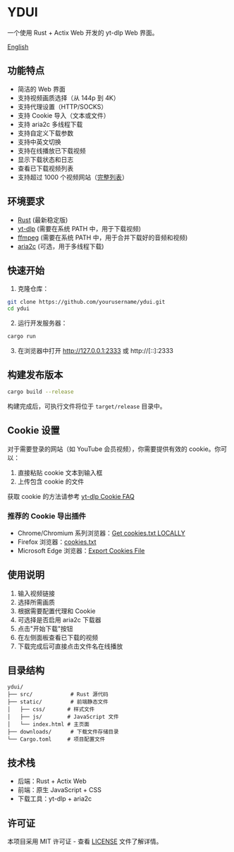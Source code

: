 # YDUI

一个使用 Rust + Actix Web 开发的 yt-dlp Web 界面。

[English](README.md)

## 功能特点

- 简洁的 Web 界面
- 支持视频画质选择（从 144p 到 4K）
- 支持代理设置（HTTP/SOCKS）
- 支持 Cookie 导入（文本或文件）
- 支持 aria2c 多线程下载
- 支持自定义下载参数
- 支持中英文切换
- 支持在线播放已下载视频
- 显示下载状态和日志
- 查看已下载视频列表
- 支持超过 1000 个视频网站（[完整列表](https://github.com/yt-dlp/yt-dlp/blob/master/supportedsites.md)）

## 环境要求

- [Rust](https://www.rust-lang.org/tools/install) (最新稳定版)
- [yt-dlp](https://github.com/yt-dlp/yt-dlp) (需要在系统 PATH 中，用于下载视频)
- [ffmpeg](https://www.ffmpeg.org/download.html) (需要在系统 PATH 中，用于合并下载好的音频和视频)
- [aria2c](https://github.com/aria2/aria2) (可选，用于多线程下载)

## 快速开始

1. 克隆仓库：

```bash
git clone https://github.com/yourusername/ydui.git
cd ydui
```

2. 运行开发服务器：

```bash
cargo run
```

3. 在浏览器中打开 http://127.0.0.1:2333 或 http://[::]:2333

## 构建发布版本

```bash
cargo build --release
```

构建完成后，可执行文件将位于 `target/release` 目录中。

## Cookie 设置

对于需要登录的网站（如 YouTube 会员视频），你需要提供有效的 cookie。你可以：

1. 直接粘贴 cookie 文本到输入框
2. 上传包含 cookie 的文件

获取 cookie 的方法请参考 [yt-dlp Cookie FAQ](https://github.com/yt-dlp/yt-dlp/wiki/FAQ#how-do-i-pass-cookies-to-yt-dlp)

### 推荐的 Cookie 导出插件

- Chrome/Chromium 系列浏览器：[Get cookies.txt LOCALLY](https://chrome.google.com/webstore/detail/get-cookiestxt-locally/cclelndahbckbenkjhflpdbgdldlbecc)
- Firefox 浏览器：[cookies.txt](https://addons.mozilla.org/zh-CN/firefox/addon/cookies-txt/)
- Microsoft Edge 浏览器：[Export Cookies File](https://microsoftedge.microsoft.com/addons/detail/export-cookies-file/hbglikhfdcfhdfikmocdflffaecbnedo)

## 使用说明

1. 输入视频链接
2. 选择所需画质
3. 根据需要配置代理和 Cookie
4. 可选择是否启用 aria2c 下载器
5. 点击"开始下载"按钮
6. 在左侧面板查看已下载的视频
7. 下载完成后可直接点击文件名在线播放

## 目录结构

```
ydui/
├── src/            # Rust 源代码
├── static/         # 前端静态文件
│   ├── css/       # 样式文件
│   ├── js/        # JavaScript 文件
│   └── index.html # 主页面
├── downloads/      # 下载文件存储目录
└── Cargo.toml     # 项目配置文件
```

## 技术栈

- 后端：Rust + Actix Web
- 前端：原生 JavaScript + CSS
- 下载工具：yt-dlp + aria2c

## 许可证

本项目采用 MIT 许可证 - 查看 [LICENSE](LICENSE) 文件了解详情。

